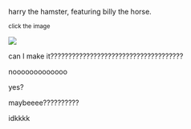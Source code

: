 harry the hamster, featuring billy the horse.

<sup>click the image</sup>

[![](https://i.imgur.com/4q8ozKX.png)](https://youtu.be/QwU8j2_6IOI)


can I make it?????????????????????????????????????

nooooooooooooo

yes?

maybeeee??????????

idkkkk
